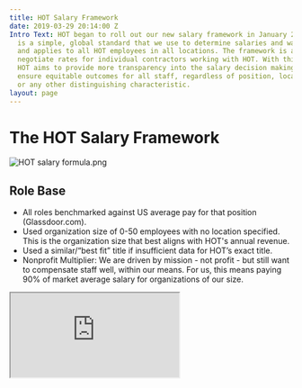 ```yaml
---
title: HOT Salary Framework
date: 2019-03-29 20:14:00 Z
Intro Text: HOT began to roll out our new salary framework in January 2019. The framework
  is a simple, global standard that we use to determine salaries and wages at HOT,
  and applies to all HOT employees in all locations. The framework is also used to
  negotiate rates for individual contractors working with HOT. With this framework,
  HOT aims to provide more transparency into the salary decision making process and
  ensure equitable outcomes for all staff, regardless of position, location, gender,
  or any other distinguishing characteristic.
layout: page
---
```


# The HOT Salary Framework

![HOT salary formula.png](/uploads/HOT%20salary%20formula.png)

## Role Base
* All roles benchmarked against US average pay for that position (Glassdoor.com).
* Used organization size of 0-50 employees with no location specified. This is the organization size that best aligns with HOT's annual revenue.
* Used a similar/“best fit” title if insufficient data for HOT’s exact title.
* Nonprofit Multiplier: We are driven by mission - not profit - but still want to compensate staff well, within our means. For us, this means paying 90% of market average salary for organizations of our size.

<iframe src="https://docs.google.com/spreadsheets/d/e/2PACX-1vRdXjAIerpHVv-O-7VrNpDy4HAZBH-KCgkl0990ZqhzdqW9mDlPU9PCvfcFbKfS1G2JyyBkRd-YOVfA/pubhtml?gid=0&amp;single=true&amp;widget=true&amp;headers=false"></iframe>